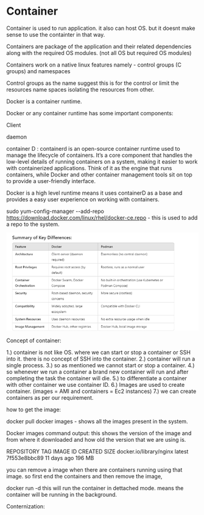 # Container

Container is used to run application. it also can host OS. but it doesnt make sense to use the containter in that way.

Containers are package of the application and their related dependencies along with the required OS modules. (not all OS but required OS modules)

Containers work on a native linux features namely - control groups (C groups) and namespaces 

Control groups as the name suggest this is for the control or limit the resources
name spaces isolating the resources from other.

Docker is a container runtime.

Docker or any container runtime has some important components:

Client

daemon

container D : containerd is an open-source container runtime used to manage the lifecycle of containers. It’s a core component that handles the low-level details of running containers on a system, making it easier to work with containerized applications. Think of it as the engine that runs containers, while Docker and other container management tools sit on top to provide a user-friendly interface.

Docker is a high level runtime means it uses containerD as a base and provides a easy user experience on working with containers. 

 sudo yum-config-manager --add-repo https://download.docker.com/linux/rhel/docker-ce.repo - this is used to add a repo to the system.

![alt text](image.png)

Concept of container:

1.) container is not like OS. where we can start or stop a container or SSH into it. there is no concept of SSH into the container. 
2.) container will run a single process.
3.) so as mentioned we cannot start or stop a container. 
4.) so whenever we run a container a brand new container will run and after completing the task the container will die.
5.) to differentiate a container with other container we use container ID.
6.) Images are used to create container. (images = AMI and containers = Ec2 instances)
7.) we can create containers as per our requirement.

how to get the image:

docker pull <image-name>
docker images - shows all the images present in the system.


Docker images command output: this shows the version of the image and from where it downloaded and how old the version that we are using is.

REPOSITORY               TAG         IMAGE ID      CREATED      SIZE
docker.io/library/nginx  latest      7f553e8bbc89  11 days ago  196 MB

you can remove a image when there are containers running using that image. so first end the containers and then remove the image, 

docker run -d <image-name> this will run the container in dettached mode. means the container will be running in the background.

Conternization: 




